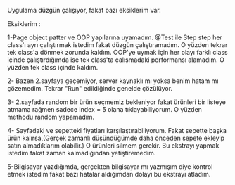 Uygulama düzgün çalışıyor, fakat bazı eksiklerim var.

Eksiklerim : 

1-Page object patter ve OOP yapılarına uyamadım. @Test ile Step step her class'ı ayrı çalıştırmak istedim fakat düzgün çalıştıramadım. O yüzden tekrar tek class'a dönmek zorunda kaldım. OOP'ye uymak için her olayı farklı class içinde çalıştırdığımda ise tek class'ta çalışmadaki performansı alamadım. O yüzden tek class içinde kaldım.

2- Bazen 2.sayfaya geçemiyor, server kaynaklı mı yoksa benim hatam mı çözemedim. Tekrar "Run" edildiğinde genelde çözülüyor.

3- 2.sayfada random bir ürün seçmemiz bekleniyor fakat ürünleri bir listeye atmama rağmen sadece index = 5 olana tıklayabiliyorum. O yüzden methodu random yapamadım.

4- Sayfadaki ve sepetteki fiyatları karşılaştırabiliyorum. Fakat sepette başka ürün kalırsa,(Gerçek zamanlı düşündüğümde daha önceden sepete ekleyip satın almadıklarım olabilir.) O ürünleri silmem gerekir. Bu ekstrayı yapmak istedim fakat zaman kalmadığından yetiştiremedim.

5-Bilgisayar yazdığımda, gerçekten bilgisayar mı yazmışım diye kontrol etmek istedim fakat bazı hatalar aldığımdan dolayı bu ekstrayı atladım.


